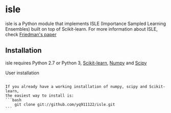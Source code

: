 isle
============

isle is a Python module that implements ISLE (Importance Sampled Learning Ensembles) built on top of Scikit-learn. For more information about ISLE, check [Friedman's paper](http://w4.stern.nyu.edu/ioms/docs/sg/seminars/friedmanisle.pdf)

Installation
------------

isle requires Python 2.7 or Python 3, [Scikit-learn](https://github.com/scikit-learn/scikit-learn), [Numpy](http://www.numpy.org/) and [Scipy](https://www.scipy.org/)

User installation
~~~~~~~~~~~~~~~~~

If you already have a working installation of numpy, scipy and Scikit-learn,
the easiest way to install is:
```bash
    git clone git://github.com/yq911122/isle.git
```
